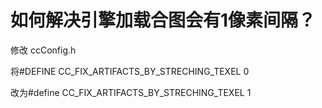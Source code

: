# **如何解决引擎加载合图会有1像素间隔？** #

修改 ccConfig.h

将#DEFINE CC_FIX_ARTIFACTS_BY_STRECHING_TEXEL 0 

改为#define CC_FIX_ARTIFACTS_BY_STRECHING_TEXEL 1 